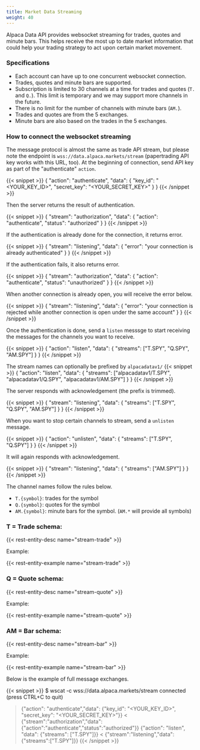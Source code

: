 ```yaml
---
title: Market Data Streaming
weight: 40
---
```


Alpaca Data API provides websocket streaming for trades,
quotes and minute bars. This helps receive the most up to date
market information that could help your trading strategy to act
upon certain market movement.

### Specifications

- Each account can have up to one concurrent websocket connection.
- Trades, quotes and minute bars are supported.
- Subscription is limited to 30 channels at a time for trades and quotes (`T.` and `Q.`). This limit is temporary and we may support more channels in the future.
- There is no limit for the number of channels with minute bars (`AM.`).
- Trades and quotes are from the 5 exchanges.
- Minute bars are also based on the trades in the 5 exchanges.

### How to connect the websocket streaming

The message protocol is almost the same as trade API stream, but
please note the endpoint is `wss://data.alpaca.markets/stream` (papertrading API key works with this URL, too). At the
beginning of connection, send API key as part of the "authenticate" `action`.

{{< snippet >}}
{
    "action": "authenticate",
    "data": {
        "key_id": "<YOUR_KEY_ID>",
        "secret_key": "<YOUR_SECRET_KEY>"
    }
}
{{< /snippet >}}

Then the server returns the result of authentication.

{{< snippet >}}
{
    "stream": "authorization",
    "data": {
        "action": "authenticate",
        "status": "authorized"
    }
}
{{< /snippet >}}

If the authentication is already done for the connection, it returns error.

{{< snippet >}}
{
  "stream": "listening",
  "data": {
    "error": "your connection is already authenticated"
  }
}
{{< /snippet >}}

If the authentication fails, it also returns error.

{{< snippet >}}
{
  "stream": "authorization",
  "data": {
    "action": "authenticate",
    "status": "unauthorized"
  }
}
{{< /snippet >}}

When another connection is already open, you will receive the error below.

{{< snippet >}}
{
  "stream": "listening",
  "data": {
    "error": "your connection is rejected while another connection is open under the same account"
  }
}
{{< /snippet >}}

Once the authentication is done, send a `listen` messsge to start
receiving the messages for the channels you want to receive.

{{< snippet >}}
{
    "action": "listen",
    "data": {
        "streams": ["T.SPY", "Q.SPY", "AM.SPY"]
    }
}
{{< /snippet >}}

The stream names can optionally be prefixed by `alpacadatav1/`
{{< snippet >}}
{
    "action": "listen",
    "data": {
        "streams": ["alpacadatav1/T.SPY", "alpacadatav1/Q.SPY", "alpacadatav1/AM.SPY"]
    }
}
{{< /snippet >}}

The server responds with acknowledgement (the prefix is trimmed).

{{< snippet >}}
{
    "stream": "listening",
    "data": {
        "streams": ["T.SPY", "Q.SPY", "AM.SPY"]
    }
}
{{< /snippet >}}

When you want to stop certain channels to stream, send a `unlisten` message.

{{< snippet >}}
{
    "action": "unlisten",
    "data": {
        "streams": ["T.SPY", "Q.SPY"]
    }
}
{{< /snippet >}}

It will again responds with acknowledgement.

{{< snippet >}}
{
    "stream": "listening",
    "data": {
        "streams": ["AM.SPY"]
    }
}
{{< /snippet >}}

The channel names follow the rules below.

- `T.{symbol}`: trades for the symbol
- `Q.{symbol}`: quotes for the symbol
- `AM.{symbol}`: minute bars for the symbol. (`AM.*` will provide all symbols)

### T = Trade schema:

{{< rest-entity-desc name="stream-trade" >}}

Example: 

{{< rest-entity-example name="stream-trade" >}}

### Q = Quote schema:

{{< rest-entity-desc name="stream-quote" >}}

Example: 

{{< rest-entity-example name="stream-quote" >}}

### AM = Bar schema:

{{< rest-entity-desc name="stream-bar" >}}

Example: 

{{< rest-entity-example name="stream-bar" >}}


Below is the example of full message exchanges.

{{< snippet >}}
$ wscat -c wss://data.alpaca.markets/stream
connected (press CTRL+C to quit)
>  {"action": "authenticate","data": {"key_id": "<YOUR_KEY_ID>", "secret_key": "<YOUR_SECRET_KEY>"}}
< {"stream":"authorization","data":{"action":"authenticate","status":"authorized"}}
>  {"action": "listen", "data": {"streams": ["T.SPY"]}}
< {"stream":"listening","data":{"streams":["T.SPY"]}}
{{< /snippet >}}
